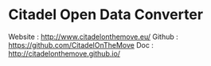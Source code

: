 # Citadel Open Data Converter

Website : http://www.citadelonthemove.eu/
Github : https://github.com/CitadelOnTheMove
Doc : http://citadelonthemove.github.io/


